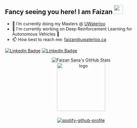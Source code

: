 ## Fancy seeing you here! I am Faizan <img src="https://raw.githubusercontent.com/aemmadi/aemmadi/master/wave.gif" width="30">


- 🔭 I’m currently doing my Masters @ [UWaterloo](https://uwaterloo.ca/)
- 🌱 I'm currently working on Deep Reinforcement Learning for Autonomous Vehicles 🚙
- 📫 How best to reach me: faizan@uwaterloo.ca

[![Linkedin Badge](https://img.shields.io/badge/-faizansana-blue?style=flat-square&logo=Linkedin&logoColor=white&link=https://www.linkedin.com/in/faizansana/)](https://www.linkedin.com/in/faizansana/)
[![Linkedin Badge](https://img.shields.io/badge/-faizan@uwaterloo.ca-blue?style=flat-square&logo=Microsoft-Outlook&logoColor=white&link=mailto:faizan@uwaterloo.ca)](mailto:faizan@uwaterloo.ca)


<div style="text-align: center;">
    <img src="https://github-readme-stats.vercel.app/api?username=faizansana&show_icons=true&title_color=fff&icon_color=79ff97&text_color=9f9f9f&bg_color=151515&count_private=true" alt="Faizan Sana's GitHub Stats" />
</div>

<div style="text-align: center;">
    <img src="https://github-profile-trophy.vercel.app/?username=faizansana&theme=flat&column=7" alt="logo" height="160" style="margin-bottom: 22px;" />
</div>

<div style="text-align: center;">
    <a href="https://spotify-github-profile.vercel.app/api/view?uid=wzugcpvlb1ajg84t3bhvs0d0u&redirect=true">
        <img src="https://spotify-github-profile.vercel.app/api/view?uid=wzugcpvlb1ajg84t3bhvs0d0u&cover_image=true&theme=default&show_offline=true&background_color=121212&interchange=true&bar_color=53b14f&bar_color_cover=false" alt="spotify-github-profile" />
    </a>
</div>
